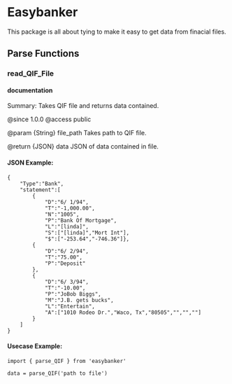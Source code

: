 # Easybanker

This package is all about tying to make it easy to get data from finacial files.

## Parse Functions

### read_QIF_File

#### documentation
Summary: Takes QIF file and returns data contained.

@since 1.0.0
@access public

@param {String}   file_path       Takes path to QIF file.

@return {JSON}  data                JSON of data contained in file.

#### JSON Example:
~~~
{
	"Type":"Bank",
	"statement":[
		{
			"D":"6/ 1/94",
			"T":"-1,000.00",
			"N":"1005",
			"P":"Bank Of Mortgage",
			"L":"[linda]",
			"S":["[linda]","Mort Int"],
			"$":["-253.64","-746.36"]},
		{
			"D":"6/ 2/94",
			"T":"75.00",
			"P":"Deposit"
		},
		{
			"D":"6/ 3/94",
			"T":"-10.00",
			"P":"JoBob Biggs",
			"M":"J.B. gets bucks",
			"L":"Entertain",
			"A":["1010 Rodeo Dr.","Waco, Tx","80505","","",""]
		}
	]
}
~~~

#### Usecase Example: 
~~~ 
import { parse_QIF } from 'easybanker'

data = parse_QIF('path to file')
~~~